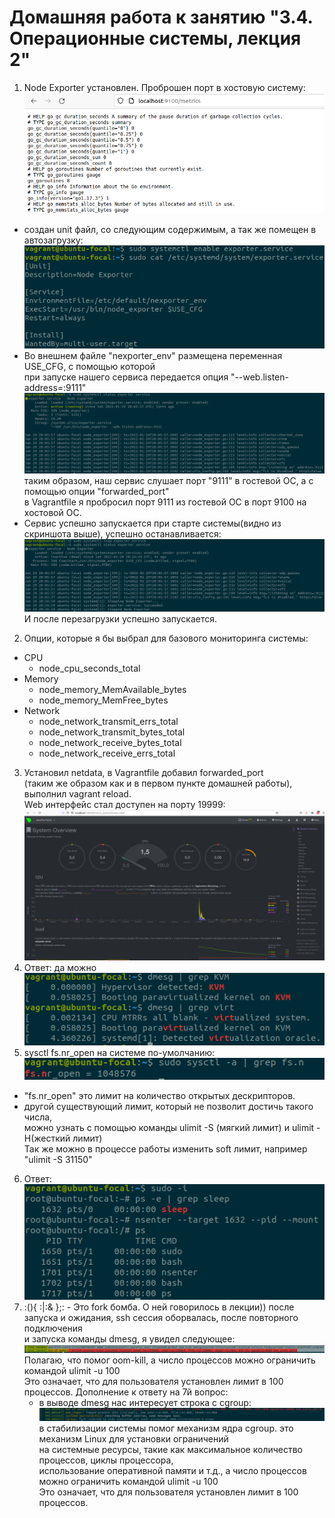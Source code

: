 Домашняя работа к занятию "3.4. Операционные системы, лекция 2"
===
1. Node Exporter установлен. Проброшен порт в хостовую систему:
![alt text](pictures/03-sysadmin-04-os_1.png "Web интерфейс node exporter")
* создан unit файл, со следующим содержимым, а так же помещен в автозагрузку:
![alt text](pictures/03-sysadmin-04-os_2.png "результат команды")
* Во внешнем файле "nexporter_env" размещена переменная USE_CFG, с помощью которой  
при запуске нашего сервиса передается опция "--web.listen-address=:9111"  
![alt text](pictures/03-sysadmin-04-os_3.png  "результат команды")
таким образом, наш сервис слушает порт "9111" в гостевой ОС, а с помощью опции "forwarded_port"  
в Vagrantfile я пробросил порт 9111 из гостевой ОС в порт 9100 на хостовой ОС.
* Сервис успешно запускается при старте системы(видно из скриншота выше),
успешно останавливается:
![alt text](pictures/03-sysadmin-04-os_4.png  "результат команды")
И после перезагрузки успешно запускается.

2. Опции, которые я бы выбрал для базового мониторинга системы:
* CPU
  * node_cpu_seconds_total
* Memory 
  * node_memory_MemAvailable_bytes
  * node_memory_MemFree_bytes
* Network
  * node_network_transmit_errs_total
  * node_network_transmit_bytes_total
  * node_network_receive_bytes_total
  * node_network_receive_errs_total

3. Установил netdata, в Vagrantfile добавил forwarded_port  
(таким же образом как и в первом пункте домашней работы), выполнил vagrant reload.  
Web интерфейс стал доступен на порту 19999:
![alt text](pictures/03-sysadmin-04-os_5.png  "результат команды")
4. Ответ: да можно  
![alt text](pictures/03-sysadmin-04os_6.png  "результат команды")  
5. sysctl fs.nr_open на системе по-умолчанию:
![alt text](pictures/03-sysadmin-04-os_7.png  "результат команды")
* "fs.nr_open" это лимит на количество открытых дескрипторов.
* другой существующий лимит, который не позволит достичь такого числа,  
можно узнать с помощью команды ulimit -S (мягкий лимит) и ulimit -H(жесткий лимит)  
Так же можно в процессе работы изменить soft лимит, например "ulimit -S 31150"
6. Ответ:  
![alt text](pictures/03-sysadmin-04-os_8.png  "результат команды")
7. :(){ :|:& };: - Это fork бомба. О ней говорилось в лекции))
после запуска и ожидания, ssh сессия оборвалась, после повторного подключения  
и запуска команды dmesg, я увидел следующее:
![alt text](pictures/03-sysadmin-04-os_9.png  "результат команды")
Полагаю, что помог oom-kill, а число процессов можно ограничить командой ulimit -u 100  
Это означает, что для пользователя установлен лимит в 100 процессов.
Дополнение к ответу на 7й вопрос:
   * в выводе dmesg нас интересует строка с cgroup:
![alt text](pictures/03-sysadmin-04-os_10.png  "результат команды")  
в стабилизации системы помог механизм ядра cgroup. это механизм Linux для установки ограничений  
на системные ресурсы, такие как максимальное количество процессов, циклы процессора,  
использование оперативной памяти и т.д., а число процессов можно ограничить командой ulimit -u 100  
Это означает, что для пользователя установлен лимит в 100 процессов.
